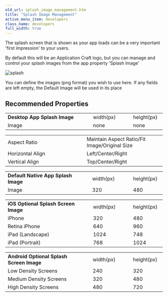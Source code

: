 ```yaml
---
old_url: splash_image_management.htm
title: "Splash Image Management"
active_menu_item: developers
class_name: developers
full_width: true
---
```



The splash screen that is shown as your app loads can be a very important 'first impression' to your users.

By default this will be an Application Craft logo, but you can manage and control your splash images from the app property 'Splash Image'

![splash](/img/docs/splash.zoom83.png)

You can define the images (png format) you wish to use here. If any fields are left empty, the Default Image will be used in its place

## Recommended Properties

<table>
<tr>
<td width="277">
  <strong>Desktop App Splash Image</strong>

</td>
<td width="29">
</td>
<td width="81">
width(px)

</td>
<td width="24">
</td>
<td width="90">
height(px)

</td>
</tr>

<tr>
<td width="277">
Image

</td>
<td width="29">
</td>
<td width="81">
none

</td>
<td width="24">

</td>
<td width="90">
none

</td>
</tr>
</table>
<table>
<tr>
<td width="277">
Aspect Ratio

</td>
<td width="29">
</td>
<td width="299">
Maintain Aspect Ratio/Fit Image/Original Size

</td>
</tr>
<tr>
<td width="277">
Horizontal Align

</td>
<td width="29">
</td>
<td width="299">
Left/Center/Right

</td>
</tr>
<tr>
<td width="277">
Vertical Align

</td>
<td width="29">
</td>
<td width="299">
Top/Center/Right

</td>
</tr>
</table>
<table>
<tr>
<td width="278">
  <strong>Default Native App Splash Image</strong>

</td>
<td width="27">
</td>
<td width="82">
width(px)

</td>
<td width="27">
</td>
<td width="90">
height(px)

</td>
</tr>

<tr>
<td width="278">
Image

</td>
<td width="27">
</td>
<td width="82">
320

</td>
<td width="27">

</td>
<td width="90">
480

</td>
</tr>
</table>
<table>
<tr>
<td width="276">
  <strong>iOS Optional Splash Screen Image</strong>

</td>
<td width="31">
</td>
<td width="80">
width(px)

</td>
<td width="27">
</td>
<td width="91">
height(px)

</td>
</tr>

<tr>
<td width="276">
iPhone

</td>
<td width="31">
</td>
<td width="80">
320

</td>
<td width="27">

</td>
<td width="91">
480

</td>
</tr>
<tr>
<td width="276">
Retina iPhone

</td>
<td width="31">
</td>
<td width="80">
640

</td>
<td width="27">

</td>
<td width="91">
960

</td>
</tr>
<tr>
<td width="276">
iPad (Landscape)

</td>
<td width="31">
</td>
<td width="80">
1024

</td>
<td width="27">

</td>
<td width="91">
748

</td>
</tr>
<tr>
<td width="276">
iPad (Portrait)

</td>
<td width="31">
</td>
<td width="80">
768

</td>
<td width="27">

</td>
<td width="91">
1024

</td>
</tr>
</table>

<table>
<tr>
<td width="274">
  <strong>Android Optional Splash Screen Image</strong>

</td>
<td width="34">
</td>
<td width="78">
width(px)

</td>
<td width="28">
</td>
<td width="91">
height(px)

</td>
</tr>

<tr>
<td width="274">
Low Density Screens

</td>
<td width="34">
</td>
<td width="78">
240

</td>
<td width="28">

</td>
<td width="91">
320

</td>
</tr>
<tr>
<td width="274">
Medium Density Screens

</td>
<td width="34">
</td>
<td width="78">
320

</td>
<td width="28">

</td>
<td width="91">
480

</td>
</tr>
<tr>
<td width="274">
High Density Screens

</td>
<td width="34">
</td>
<td width="78">
480

</td>
<td width="28">

</td>
<td width="91">
720

</td>
</tr>
</table>

